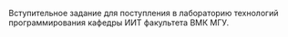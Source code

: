 Вступительное задание для поступления в лабораторию технологий программирования кафедры ИИТ факультета ВМК МГУ.
